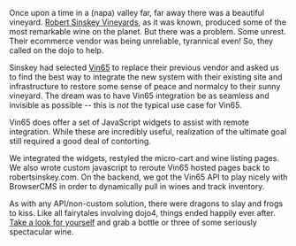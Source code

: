 Once upon a time in a (napa) valley far, far away there was a beautiful vineyard. [Robert Sinskey Vineyards](http://www.robertsinskey.com/), as it was known, produced some of the most remarkable wine on the planet. But there was a problem. Some unrest. Their ecommerce vendor was being unreliable, tyrannical even! So, they called on the dojo to help.

Sinskey had selected [Vin65](http://www.vin65.com/) to replace their previous vendor and asked us to find the best way to integrate the new system with their existing site and infrastructure to restore some sense of peace and normalcy to their sunny vineyard. The dream was to have Vin65 integration be as seamless and invisible as possible -- this is _not_ the typical use case for Vin65.

Vin65 does offer a set of JavaScript widgets to assist with remote integration. While these are incredibly useful, realization of the ultimate goal still required a good deal of contorting.

We integrated the widgets, restyled the micro-cart and wine listing pages. We also wrote custom javascript to reroute Vin65 hosted pages back to robertsinskey.com. On the backend, we got the Vin65 API to play nicely with BrowserCMS in order to dynamically pull in wines and track inventory.

As with any API/non-custom solution, there were dragons to slay and frogs to kiss. Like all fairytales involving dojo4, things ended happily ever after. [Take a look for yourself](http://www.robertsinskey.com/) and grab a bottle or three of some seriously spectacular wine.